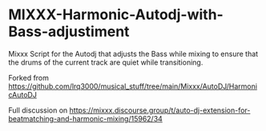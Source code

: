 # MIXXX-Harmonic-Autodj-with-Bass-adjustiment
Mixxx Script for the Autodj that adjusts the Bass while mixing to ensure that the drums of the current track are quiet while transitioning.

Forked from https://github.com/lrq3000/musical_stuff/tree/main/Mixxx/AutoDJ/HarmonicAutoDJ

Full discussion on https://mixxx.discourse.group/t/auto-dj-extension-for-beatmatching-and-harmonic-mixing/15962/34
